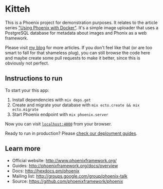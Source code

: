 # Kitteh

This is a Phoenix project for demonstration purposes. It relates to the article series ["Using Phoenix with Docker"](https://floriank.github.io/post/using-phoenix-with-docker-part-1-introduction/). It's a simple image uploader that uses a PostgreSQL database for metadata about images and Phonix as a web framework.

Please visit [my blog](https://floriank.github.io) for more articles. If you don't feel like that (or are too smart to fall for that shameless plug), you can still browse the code here and maybe create some pull requests to make it better, since this is obviously not perfect.

## Instructions to run

To start your this app:

  1. Install dependencies with `mix deps.get`
  2. Create and migrate your database with `mix ecto.create && mix ecto.migrate`
  3. Start Phoenix endpoint with `mix phoenix.server`

Now you can visit [`localhost:4000`](http://localhost:4000) from your browser.

Ready to run in production? Please [check our deployment guides](http://www.phoenixframework.org/docs/deployment).

## Learn more

  * Official website: http://www.phoenixframework.org/
  * Guides: http://phoenixframework.org/docs/overview
  * Docs: http://hexdocs.pm/phoenix
  * Mailing list: http://groups.google.com/group/phoenix-talk
  * Source: https://github.com/phoenixframework/phoenix
